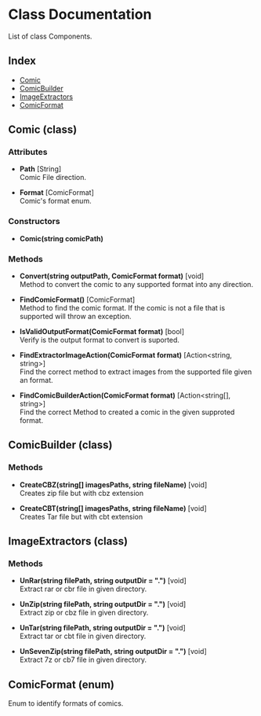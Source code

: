 # Class Documentation

List of class Components.

## Index

* [Comic](#comic-class)
* [ComicBuilder](#comicbuilder-class)
* [ImageExtractors](#imageextractors-class)
* [ComicFormat](#comicformat-enum)

## Comic (class)

### Attributes

* **Path** [String] <br/>
  Comic File direction.

* **Format** [ComicFormat] <br/>
  Comic's format enum.

### Constructors

* **Comic(string comicPath)**

### Methods

* **Convert(string outputPath, ComicFormat format)** [void] <br/>
  Method to convert the comic to any supported format into any direction.

* **FindComicFormat()** [ComicFormat] <br/>
  Method to find the comic format. If the comic is not a file that is supported will throw an exception.

* **IsValidOutputFormat(ComicFormat format)** [bool] <br/>
  Verify is the output format to convert is suported.

* **FindExtractorImageAction(ComicFormat format)** [Action<string, string>] <br/>
  Find the correct method to extract images from the supported file given an format.

* **FindComicBuilderAction(ComicFormat format)** [Action<string[], string>] <br/>
  Find the correct Method to created a comic in the given supproted format.

## ComicBuilder (class)

### Methods

* **CreateCBZ(string[] imagesPaths, string fileName)** [void] <br/>
  Creates zip file but with cbz extension

* **CreateCBT(string[] imagesPaths, string fileName)** [void] <br/>
  Creates Tar file but with cbt extension

## ImageExtractors (class)

### Methods

* **UnRar(string filePath, string outputDir = ".")** [void] <br/>
Extract rar or cbr file in given directory.

* **UnZip(string filePath, string outputDir = ".")** [void] <br/>
Extract zip or cbz file in given directory.

* **UnTar(string filePath, string outputDir = ".")** [void] <br/>
Extract tar or cbt file in given directory.

* **UnSevenZip(string filePath, string outputDir = ".")** [void] <br/>
Extract 7z or cb7 file in given directory.

## ComicFormat (enum)

Enum to identify formats of comics.
